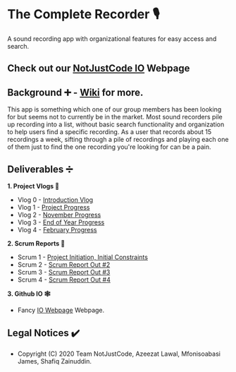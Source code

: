 # The Complete Recorder :studio_microphone:
A sound recording app with organizational features for easy access and search.

## Check out our [NotJustCode IO](https://zainshafiq.github.io/NotJustCode/) Webpage

## Background :heavy_plus_sign: - [Wiki](https://github.com/NotJustCode3/The_Complete_Recorder/wiki) for more.
This app is something which one of our group members has been looking for but seems not to currently be in the market. Most sound recorders 
pile up recording into a list, without basic search functionality and organization to help users find a specific recording. As a user that records 
about 15 recordings a week, sifting through a pile of recordings and playing each one of them just to find the one recording you're looking for can be a pain.

## Deliverables :heavy_division_sign:

**1. Project Vlogs :movie_camera:**
  - Vlog 0 - [Introduction Vlog](https://github.com/NotJustCode3/The_Complete_Recorder/tree/main/Documentation/Project_Vlogs/Vlog_%231)
  - Vlog 1 - [Project Progress](https://github.com/NotJustCode3/The_Complete_Recorder/tree/main/Documentation/Project_Vlogs/Vlog_%231)
  - Vlog 2 - [November Progress](https://github.com/NotJustCode3/The_Complete_Recorder/tree/main/Documentation/Project_Vlogs/Vlog_%232)
  - Vlog 3 - [End of Year Progress](https://github.com/NotJustCode3/The_Complete_Recorder/blob/main/Documentation/Project_Vlogs/Vlog_%233)
  - Vlog 4 - [February Progress](https://github.com/NotJustCode3/The_Complete_Recorder/tree/master/Documentation/Project_Vlogs/Vlog_%234)

**2. Scrum Reports :scroll:**
  - Scrum 1 - [Project Initiation, Initial Constraints](https://github.com/NotJustCode3/The_Complete_Recorder/blob/main/Documentation/Scrums/Scrum%20Report%20Out%20%231.pdf)
  - Scrum 2 - [Scrum Report Out #2](https://github.com/NotJustCode3/The_Complete_Recorder/blob/main/Documentation/Scrums/Scrum%20Report%20Out%20%232.pdf)
  - Scrum 3 - [Scrum Report Out #3](https://github.com/NotJustCode3/The_Complete_Recorder/blob/main/Documentation/Scrums/Scrum%20Report%20Out%20%233.pdf)
  - Scrum 4 - [Scrum Report Out #4](https://github.com/NotJustCode3/The_Complete_Recorder/blob/main/Documentation/Scrums/Scrum%20Report%20Out%20%234.pdf)
  
**3. Github IO :spider_web:**
  - Fancy [IO Webpage](https://zainshafiq.github.io/NotJustCode/) Webpage.
  
## Legal Notices :heavy_check_mark:
  - Copyright (C) 2020 Team NotJustCode, Azeezat Lawal, Mfonisoabasi James, Shafiq Zainuddin.
